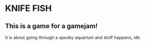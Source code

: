 # KNIFE FISH

## This is a game for a gamejam!

It is about going through a spooky aquarium and stuff happens, idk.
